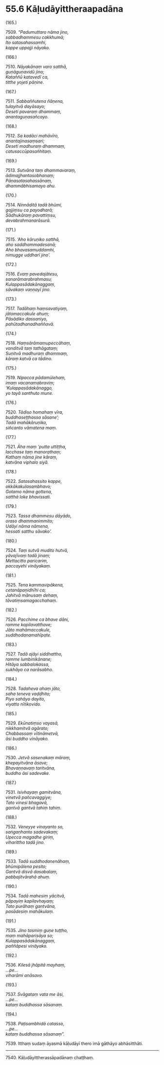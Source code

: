 

# 55.6 Kāḷudāyittheraapadāna



(165.)

7509\. _“Padumuttaro nāma jino,_  
_sabbadhammesu cakkhumā;_  
_Ito satasahassamhi,_  
_kappe uppajji nāyako._  


(166.)

7510\. _Nāyakānaṃ varo satthā,_  
_guṇāguṇavidū jino;_  
_Kataññū katavedī ca,_  
_titthe yojeti pāṇine._  


(167.)

7511\. _Sabbaññutena ñāṇena,_  
_tulayitvā dayāsayo;_  
_Deseti pavaraṃ dhammaṃ,_  
_anantaguṇasañcayo._  


(168.)

7512\. _Sa kadāci mahāvīro,_  
_anantajinasaṃsari;_  
_Deseti madhuraṃ dhammaṃ,_  
_catusaccūpasañhitaṃ._  


(169.)

7513\. _Sutvāna taṃ dhammavaraṃ,_  
_ādimajjhantasobhanaṃ;_  
_Pāṇasatasahassānaṃ,_  
_dhammābhisamayo ahu._  


(170.)

7514\. _Ninnāditā tadā bhūmi,_  
_gajjiṃsu ca payodharā;_  
_Sādhukāraṃ pavattiṃsu,_  
_devabrahmanarāsurā._  


(171.)

7515\. _‘Aho kāruṇiko satthā,_  
_aho saddhammadesanā;_  
_Aho bhavasamuddamhi,_  
_nimugge uddharī jino’._  


(172.)

7516\. _Evaṃ pavedajātesu,_  
_sanarāmarabrahmasu;_  
_Kulappasādakānaggaṃ,_  
_sāvakaṃ vaṇṇayī jino._  


(173.)

7517\. _Tadāhaṃ haṃsavatiyaṃ,_  
_jātomaccakule ahuṃ;_  
_Pāsādiko dassaniyo,_  
_pahūtadhanadhaññavā._  


(174.)

7518\. _Haṃsārāmamupeccāhaṃ,_  
_vanditvā taṃ tathāgataṃ;_  
_Suṇitvā madhuraṃ dhammaṃ,_  
_kāraṃ katvā ca tādino._  


(175.)

7519\. _Nipacca pādamūlehaṃ,_  
_imaṃ vacanamabraviṃ;_  
_‘Kulappasādakānaggo,_  
_yo tayā santhuto mune._  


(176.)

7520\. _Tādiso homahaṃ vīra,_  
_buddhaseṭṭhassa sāsane’;_  
_Tadā mahākāruṇiko,_  
_siñcanto vāmatena maṃ._  


(177.)

7521\. _Āha maṃ ‘putta uttiṭṭha,_  
_lacchase taṃ manorathaṃ;_  
_Kathaṃ nāma jine kāraṃ,_  
_katvāna viphalo siyā._  


(178.)

7522\. _Satasahassito kappe,_  
_okkākakulasambhavo;_  
_Gotamo nāma gottena,_  
_satthā loke bhavissati._  


(179.)

7523\. _Tassa dhammesu dāyādo,_  
_oraso dhammanimmito;_  
_Udāyi nāma nāmena,_  
_hessati satthu sāvako’._  


(180.)

7524\. _Taṃ sutvā mudito hutvā,_  
_yāvajīvaṃ tadā jinaṃ;_  
_Mettacitto paricariṃ,_  
_paccayehi vināyakaṃ._  


(181.)

7525\. _Tena kammavipākena,_  
_cetanāpaṇidhīhi ca;_  
_Jahitvā mānusaṃ dehaṃ,_  
_tāvatiṃsamagacchahaṃ._  


(182.)

7526\. _Pacchime ca bhave dāni,_  
_ramme kapilavatthave;_  
_Jāto mahāmaccakule,_  
_suddhodanamahīpate._  


(183.)

7527\. _Tadā ajāyi siddhattho,_  
_ramme lumbinikānane;_  
_Hitāya sabbalokassa,_  
_sukhāya ca narāsabho._  


(184.)

7528\. _Tadaheva ahaṃ jāto,_  
_saha teneva vaḍḍhito;_  
_Piyo sahāyo dayito,_  
_viyatto nītikovido._  


(185.)

7529\. _Ekūnatiṃso vayasā,_  
_nikkhamitvā agārato;_  
_Chabbassaṃ vītināmetvā,_  
_āsi buddho vināyako._  


(186.)

7530\. _Jetvā sasenakaṃ māraṃ,_  
_khepayitvāna āsave;_  
_Bhavaṇṇavaṃ taritvāna,_  
_buddho āsi sadevake._  


(187.)

7531\. _Isivhayaṃ gamitvāna,_  
_vinetvā pañcavaggiye;_  
_Tato vinesi bhagavā,_  
_gantvā gantvā tahiṃ tahiṃ._  


(188.)

7532\. _Veneyye vinayanto so,_  
_saṅgaṇhanto sadevakaṃ;_  
_Upecca magadhe giriṃ,_  
_viharittha tadā jino._  


(189.)

7533\. _Tadā suddhodanenāhaṃ,_  
_bhūmipālena pesito;_  
_Gantvā disvā dasabalaṃ,_  
_pabbajitvārahā ahuṃ._  


(190.)

7534\. _Tadā mahesiṃ yācitvā,_  
_pāpayiṃ kapilavhayaṃ;_  
_Tato purāhaṃ gantvāna,_  
_pasādesiṃ mahākulaṃ._  


(191.)

7535\. _Jino tasmiṃ guṇe tuṭṭho,_  
_maṃ mahāparisāya so;_  
_Kulappasādakānaggaṃ,_  
_paññāpesi vināyako._  


(192.)

7536\. _Kilesā jhāpitā mayhaṃ,_  
_…pe…_  
_viharāmi anāsavo._  


(193.)

7537\. _Svāgataṃ vata me āsi,_  
_…pe…_  
_kataṃ buddhassa sāsanaṃ._  


(194.)

7538\. _Paṭisambhidā catasso,_  
_…pe…_  
_kataṃ buddhassa sāsanaṃ”._  


7539\. Itthaṃ sudaṃ āyasmā kāḷudāyī thero imā gāthāyo abhāsitthāti.

---

7540\. Kāḷudāyittherassāpadānaṃ chaṭṭhaṃ.





